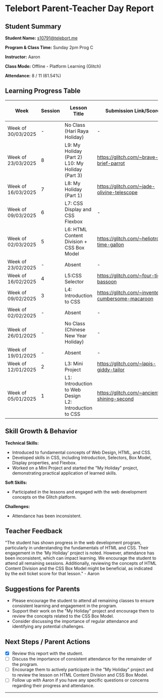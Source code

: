 # Telebort Parent-Teacher Day Report

## Student Summary

**Student Name:** s10791@telebort.me

**Program & Class Time:** Sunday 2pm Prog C

**Instructor:** Aaron

**Class Mode:** Offline - Platform Learning (Glitch)

**Attendance:** 8 / 11 (61.54%)


## Learning Progress Table

| Week              | Session | Lesson Title                                          | Submission Link/Score                      | Exit Ticket Score   | Progress Rating |
|-------------------|---------|-------------------------------------------------------|------------------------------------------|---------------------|-----------------|
| Week of 30/03/2025 | -       | No Class (Hari Raya Holiday)                          | -                                        | -                   | ☆☆☆☆☆         |
| Week of 23/03/2025 | 8       | L9: My Holiday (Part 2) <br> L10: My Holiday (Part 3) | https://glitch.com/~brave-brief-parrot | -                   | ★★★★☆         |
| Week of 16/03/2025 | 7       | L8: My Holiday (Part 1)                               | https://glitch.com/~jade-olivine-telescope | -                   | ★★★☆☆         |
| Week of 09/03/2025 | 6       | L7: CSS Display and CSS Flexbox                       | -                                        | et: 5/5             | ★★★★☆         |
| Week of 02/03/2025 | 5       | L6: HTML Content Division + CSS Box Model             | https://glitch.com/~heliotrope-time-gallon | et: 3/5             | ★★★☆☆         |
| Week of 23/02/2025 | -       | Absent                                                | -                                        | -                   | ☆☆☆☆☆         |
| Week of 16/02/2025 | 4       | L5:CSS Selector                                       | https://glitch.com/~four-tide-bassoon    | et: 5/5             | ★★★★☆         |
| Week of 09/02/2025 | 3       | L4: Introduction to CSS                               | https://glitch.com/~invented-cumbersome-macaroon | et: 5/5             | ★★★★☆         |
| Week of 02/02/2025 | -       | Absent                                                | -                                        | -                   | ☆☆☆☆☆         |
| Week of 26/01/2025 | -       | No Class (Chinese New Year Holiday)                   | -                                        | -                   | ☆☆☆☆☆         |
| Week of 19/01/2025 | -       | Absent                                                | -                                        | -                   | ☆☆☆☆☆         |
| Week of 12/01/2025 | 2       | L3: Mini Project                                      | https://glitch.com/~lapis-giddy-tailor  | -                   | ★★★☆☆         |
| Week of 05/01/2025 | 1       | L1: Introduction to Web Design <br> L2: Introduction to CSS | https://glitch.com/~ancient-shining-second | -                   | ★★★☆☆         |

## Skill Growth & Behavior

**Technical Skills:**
* Introduced to fundamental concepts of Web Design, HTML, and CSS.
* Developed skills in CSS, including Introduction, Selectors, Box Model, Display properties, and Flexbox.
* Worked on a Mini Project and started the "My Holiday" project, demonstrating practical application of learned skills.

**Soft Skills:**
* Participated in the lessons and engaged with the web development concepts on the Glitch platform.

**Challenges:**
* Attendance has been inconsistent.

## Teacher Feedback

"The student has shown progress in the web development program, particularly in understanding the fundamentals of HTML and CSS. Their engagement in the 'My Holiday' project is noted. However, attendance has been inconsistent, which can impact learning. We encourage the student to attend all remaining sessions. Additionally, reviewing the concepts of HTML Content Division and the CSS Box Model might be beneficial, as indicated by the exit ticket score for that lesson." - Aaron

## Suggestions for Parents

* Please encourage the student to attend all remaining classes to ensure consistent learning and engagement in the program.
* Support their work on the "My Holiday" project and encourage them to review the concepts related to the CSS Box Model.
* Consider discussing the importance of regular attendance and identifying any potential challenges.

## Next Steps / Parent Actions

* [x] Review this report with the student.
* [ ] Discuss the importance of consistent attendance for the remainder of the program.
* [ ] Encourage them to actively participate in the "My Holiday" project and to review the lesson on HTML Content Division and CSS Box Model.
* [ ] Follow up with Aaron if you have any specific questions or concerns regarding their progress and attendance.

***
